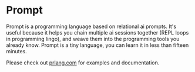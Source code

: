 Prompt
======

Prompt is a programming language based on relational ai prompts. It's useful because it helps you chain multiple ai sessions together (REPL loops in programming lingo), and weave them into the programming tools you already know. Prompt is a tiny language, you can learn it in less than fifteen minutes.

Please check out [prlang.com](prlang.com) for examples and documentation.
